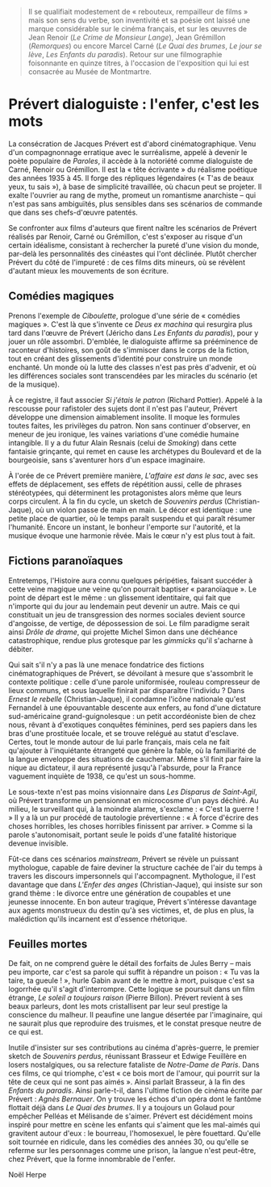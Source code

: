 > Il se qualifiait modestement de « rebouteux, rempailleur de films » mais son sens du verbe, son inventivité et sa poésie ont laissé une marque considérable sur le cinéma français, et sur les œuvres de Jean Renoir (_Le Crime de Monsieur Lange_), Jean Grémillon (_Remorques_) ou encore Marcel Carné (_Le Quai des brumes_, _Le jour se lève_, _Les Enfants du paradis_). Retour sur une filmographie foisonnante en quinze titres, à l'occasion de l'exposition qui lui est consacrée au Musée de Montmartre.

# Prévert dialoguiste : l'enfer, c'est les mots

La consécration de Jacques Prévert est d'abord cinématographique. Venu d'un compagnonnage erratique avec le surréalisme, appelé à devenir le poète populaire de _Paroles_, il accède à la notoriété comme dialoguiste de Carné, Renoir ou Grémillon. Il est la « tête écrivante » du réalisme poétique des années 1935 à 45. Il forge des répliques légendaires (« T'as de beaux yeux, tu sais »), à base de simplicité travaillée, où chacun peut se projeter. Il exalte l'ouvrier au rang de mythe, promeut un romantisme anarchiste – qui n'est pas sans ambiguïtés, plus sensibles dans ses scénarios de commande que dans ses chefs-d'œuvre patentés.

Se confronter aux films d'auteurs que firent naître les scénarios de Prévert réalisés par Renoir, Carné ou Grémillon, c'est s'exposer au risque d'un certain idéalisme, consistant à rechercher la pureté d'une vision du monde, par-delà les personnalités des cinéastes qui l'ont déclinée. Plutôt chercher Prévert du côté de l'impureté : de ces films dits mineurs, où se révèlent d'autant mieux les mouvements de son écriture.

## Comédies magiques

Prenons l'exemple de _Ciboulette_, prologue d'une série de « comédies magiques ». C'est là que s'invente ce _Deus ex machina_ qui resurgira plus tard dans l'œuvre de Prévert (Jéricho dans _Les Enfants du paradis_), pour y jouer un rôle assombri. D'emblée, le dialoguiste affirme sa prééminence de raconteur d'histoires, son goût de s'immiscer dans le corps de la fiction, tout en créant des glissements d'identité pour construire un monde enchanté. Un monde où la lutte des classes n'est pas près d'advenir, et où les différences sociales sont transcendées par les miracles du scénario (et de la musique).

À ce registre, il faut associer _Si j'étais le patron_ (Richard Pottier). Appelé à la rescousse pour rafistoler des sujets dont il n'est pas l'auteur, Prévert développe une dimension aimablement insolite. Il moque les formules toutes faites, les privilèges du patron. Non sans continuer d'observer, en meneur de jeu ironique, les vaines variations d'une comédie humaine intangible. Il y a du futur Alain Resnais (celui de _Smoking_) dans cette fantaisie grinçante, qui remet en cause les archétypes du Boulevard et de la bourgeoisie, sans s'aventurer hors d'un espace imaginaire.

À l'orée de ce Prévert première manière, _L'affaire est dans le sac_, avec ses effets de déplacement, ses effets de répétition aussi, celle de phrases stéréotypées, qui déterminent les protagonistes alors même que leurs corps circulent. À la fin du cycle, un sketch de _Souvenirs perdus_ (Christian-Jaque), où un violon passe de main en main. Le décor est identique : une petite place de quartier, où le temps paraît suspendu et qui paraît résumer l'humanité. Encore un instant, le bonheur l'emporte sur l'autorité, et la musique évoque une harmonie rêvée. Mais le cœur n'y est plus tout à fait.

## Fictions paranoïaques

Entretemps, l'Histoire aura connu quelques péripéties, faisant succéder à cette veine magique une veine qu'on pourrait baptiser « paranoïaque ». Le point de départ est le même : un glissement identitaire, qui fait que n'importe qui du jour au lendemain peut devenir un autre. Mais ce qui constituait un jeu de transgression des normes sociales devient source d'angoisse, de vertige, de dépossession de soi. Le film paradigme serait ainsi _Drôle de drame_, qui projette Michel Simon dans une déchéance catastrophique, rendue plus grotesque par les _gimmicks_ qu'il s'acharne à débiter.

Qui sait s'il n'y a pas là une menace fondatrice des fictions cinématographiques de Prévert, se dévoilant à mesure que s'assombrit le contexte politique : celle d'une parole uniformisée, rouleau compresseur de lieux communs, et sous laquelle finirait par disparaître l'individu ? Dans _Ernest le rebelle_ (Christian-Jaque), il condamne l'icône nationale qu'est Fernandel à une épouvantable descente aux enfers, au fond d'une dictature sud-américaine grand-guignolesque : un petit accordéoniste bien de chez nous, rêvant à d'exotiques conquêtes féminines, perd ses papiers dans les bras d'une prostituée locale, et se trouve relégué au statut d'esclave. Certes, tout le monde autour de lui parle français, mais cela ne fait qu'ajouter à l'inquiétante étrangeté que génère la fable, où la familiarité de la langue enveloppe des situations de cauchemar. Même s'il finit par faire la nique au dictateur, il aura représenté jusqu'à l'absurde, pour la France vaguement inquiète de 1938, ce qu'est un sous-homme.

Le sous-texte n'est pas moins visionnaire dans _Les Disparus de Saint-Agil_, où Prévert transforme un pensionnat en microcosme d'un pays déchiré. Au milieu, le surveillant qui, à la moindre alarme, s'exclame : « C'est la guerre ! » Il y a là un pur procédé de tautologie prévertienne : « À force d'écrire des choses horribles, les choses horribles finissent par arriver. » Comme si la parole s'autonomisait, portant seule le poids d'une fatalité historique devenue invisible.

Fût-ce dans ces scénarios _mainstream_, Prévert se révèle un puissant mythologue, capable de faire deviner la structure cachée de l'air du temps à travers les discours impersonnels qui l'accompagnent. Mythologue, il l'est davantage que dans _L'Enfer des anges_ (Christian-Jaque), qui insiste sur son grand thème : le divorce entre une génération de coupables et une jeunesse innocente. En bon auteur tragique, Prévert s'intéresse davantage aux agents monstrueux du destin qu'à ses victimes, et, de plus en plus, la malédiction qu'ils incarnent est d'essence rhétorique.

## Feuilles mortes

De fait, on ne comprend guère le détail des forfaits de Jules Berry – mais peu importe, car c'est sa parole qui suffit à répandre un poison : « Tu vas la taire, ta gueule ! », hurle Gabin avant de le mettre à mort, puisque c'est sa logorrhée qu'il s'agit d'interrompre. Cette logique se poursuit dans un film étrange, _Le soleil a toujours raison_ (Pierre Billon). Prévert revient à ses beaux parleurs, dont les mots cristallisent par leur seul prestige la conscience du malheur. Il peaufine une langue désertée par l'imaginaire, qui ne saurait plus que reproduire des truismes, et le constat presque neutre de ce qui est.

Inutile d'insister sur ses contributions au cinéma d'après-guerre, le premier sketch de _Souvenirs perdus_, réunissant Brasseur et Edwige Feuillère en losers nostalgiques, ou sa relecture fataliste de _Notre-Dame de Paris_. Dans ces films, ce qui triomphe, c'est « ce bois mort de l'amour, qui pourrit sur la tête de ceux qui ne sont pas aimés ». Ainsi parlait Brasseur, à la fin des _Enfants du paradis_. Ainsi parle-t-il, dans l'ultime fiction de cinéma écrite par Prévert : _Agnès Bernauer_. On y trouve les échos d'un opéra dont le fantôme flottait déjà dans _Le Quai des brumes_. Il y a toujours un Golaud pour empêcher Pelléas et Mélisande de s'aimer. Prévert est décidément moins inspiré pour mettre en scène les enfants qui s'aiment que les mal-aimés qui gravitent autour d'eux : le bourreau, l'homosexuel, le père fouettard. Qu'elle soit tournée en ridicule, dans les comédies des années 30, ou qu'elle se referme sur les personnages comme une prison, la langue n'est peut-être, chez Prévert, que la forme innombrable de l'enfer.

<div class="author">Noël Herpe</div>
